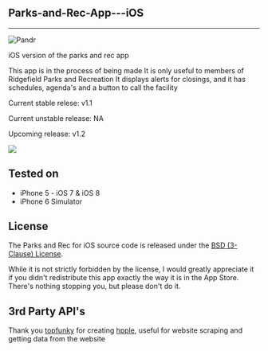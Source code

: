 ## Parks-and-Rec-App---iOS
---
![Pandr](https://nikhilp.org/images/a.png)

iOS version of the parks and rec app

This app is in the process of being made
It is only useful to members of Ridgefield Parks and Recreation
It displays alerts for closings, and it has schedules, agenda's
and a button to call the facility

Current stable relese: v1.1

Current unstable release: NA

Upcoming release: v1.2

[<img src="https://linkmaker.itunes.apple.com/htmlResources/assets/en_us//images/web/linkmaker/badge_appstore-lrg.png">][2]

[2]: https://itunes.apple.com/us/app/myparksandrec/id924248341?ls=1&mt=8

## Tested on
* iPhone 5 - iOS 7 & iOS 8
* iPhone 6 Simulator

## License

The Parks and Rec for iOS source code is released under the [BSD (3-Clause) License](https://github.com/indianpoptart/Parks-and-Rec-App---iOS/blob/master/LICENSE).

While it is not strictly forbidden by the license, I would greatly appreciate it if you didn't redistribute this app exactly the way it is in the App Store. There's nothing stopping you, but please don't do it.

## 3rd Party API's

Thank you [topfunky](http://topfunky.com) for creating [hpple](https://github.com/topfunky/hpple), useful for website scraping and getting data from the website
